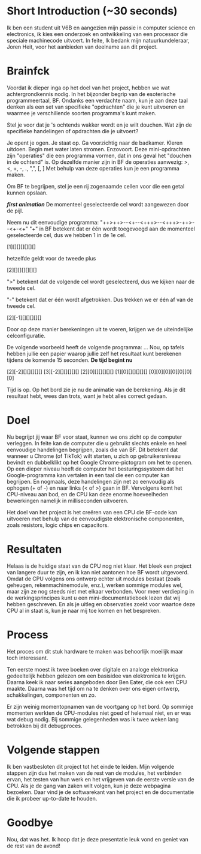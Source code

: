 # Short Introduction (~30 seconds)
Ik ben een student uit V6B en aangezien mijn passie in computer science en electronics, ik kies een onderzoek en ontwikkeling van een processor die speciale machinecode uitvoert. In feite, Ik bedank mijn natuurkundeleraar, Joren Heit, voor het aanbieden van deelname aan dit project.

# Brainfck
Voordat ik dieper inga op het doel van het project, hebben we wat achtergrondkennis nodig. In het bijzonder begrip van de esoterische programmeertaal, BF. Ondanks een verdachte naam, kun je aan deze taal denken als een set van specifieke "opdrachten" die je kunt uitvoeren en waarmee je verschillende soorten programma's kunt maken.

Stel je voor dat je 's ochtends wakker wordt en je wilt douchen. Wat zijn de specifieke handelingen of opdrachten die je uitvoert?

Je opent je ogen.
Je staat op.
Ga voorzichtig naar de badkamer.
Kleren uitdoen.
Begin met water laten stromen.
Enzovoort.
Deze mini-opdrachten zijn "operaties" die een programma vormen, dat in ons geval het "douchen in de ochtend" is.
Op dezelfde manier zijn in BF de operaties aanwezig: >, <, +, -, ., ",", [, ]
Met behulp van deze operaties kun je een programma maken.

Om BF te begrijpen, stel je een rij zogenaamde cellen voor die een getal kunnen opslaan.

***first animation***
De momenteel geselecteerde cel wordt aangewezen door de pijl.

Neem nu dit eenvoudige programma: "++>++>--<+--<+++>--<+++>-++>--<+-<+"
"+" in BF betekent dat er één wordt toegevoegd aan de momenteel geselecteerde cel, dus we hebben 1 in de 1e cel.

[1][][][][][][]

hetzelfde geldt voor de tweede plus

[2][][][][][][]

">" betekent dat de volgende cel wordt geselecteerd, dus we kijken naar de tweede cel.

"-" betekent dat er één wordt afgetrokken. Dus trekken we er één af van de tweede cel.

[2][-1][][][][][]

Door op deze manier berekeningen uit te voeren, krijgen we de uiteindelijke celconfiguratie.

De volgende voorbeeld heeft de volgende programma: ...
Nou, op tafels hebben jullie een papier waarop jullie zelf het resultaat kunt berekenen tijdens de komende 15 seconden. **De tijd begint nu**

[2][-2][][][][][]
[3][-2][][][][][]
[2][0][][][][][]
[1][0][][][][][]
[0][0][0][0][0][0][0]

Tijd is op. Op het bord zie je nu de animatie van de berekening.
Als je dit resultaat hebt, wees dan trots, want je hebt alles correct gedaan.

# Doel
Nu begrijpt jij waar BF voor staat, kunnen we ons zicht op de computer verleggen. In feite kan de computer die u gebruikt slechts enkele en heel eenvoudige handelingen begrijpen, zoals die van BF. Dit betekent dat wanneer u Chrome (of TikTok) wilt starten, u zich op gebruikersniveau bevindt en dubbelklikt op het Google Chrome-pictogram om het te openen. Op een dieper niveau heeft de computer het besturingssysteem dat het Google-programma kan vertalen in een taal die een computer kan begrijpen. En nogmaals, deze handelingen zijn net zo eenvoudig als ophogen (+ of -) en naar links (< of >) gaan in BF. Vervolgens komt het CPU-niveau aan bod, en de CPU kan deze enorme hoeveelheden bewerkingen namelijk in milliseconden uitvoeren.

Het doel van het project is het creëren van een CPU die BF-code kan uitvoeren met behulp van de eenvoudigste elektronische componenten, zoals resistors, logic chips en capacitors.

# Resultaten
Helaas is de huidige staat van de CPU nog niet klaar. Het bleek een project van langere duur te zijn, en ik kan niet aantonen hoe BF wordt uitgevoerd. Omdat de CPU volgens ons ontwerp echter uit modules bestaat (zoals geheugen, rekenmachinemodule, enz.), werken sommige modules wel, maar zijn ze nog steeds niet met elkaar verbonden. Voor meer verdieping in de werkingsprincipes kunt u een mini-documentatieboek lezen dat wij hebben geschreven. En als je uitleg en observaties zoekt voor waartoe deze CPU al in staat is, kun je naar mij toe komen en het bespreken.

# Process
Het proces om dit stuk hardware te maken was behoorlijk moeilijk maar toch interessant.

Ten eerste moest ik twee boeken over digitale en analoge elektronica gedeeltelijk hebben gelezen om een basisidee van elektronica te krijgen. Daarna keek ik naar series aangeboden door Ben Eater, die ook een CPU maakte. Daarna was het tijd om na te denken over ons eigen ontwerp, schakkelingen, componenten en zo.

Er zijn weinig momentopnamen van de voortgang op het bord. Op sommige momenten werkten de CPU-modules niet goed of helemaal niet, en er was wat debug nodig. Bij sommige gelegenheden was ik twee weken lang betrokken bij dit debugproces.

# Volgende stappen
Ik ben vastbesloten dit project tot het einde te leiden. Mijn volgende stappen zijn dus het maken van de rest van de modules, het verbinden ervan, het testen van hun werk en het vrijgeven van de eerste versie van de CPU. Als je de gang van zaken wilt volgen, kun je deze webpagina bezoeken. Daar vind je de softwarekant van het project en de documentatie die ik probeer up-to-date te houden.

# Goodbye
Nou, dat was het. Ik hoop dat je deze presentatie leuk vond en geniet van de rest van de avond!